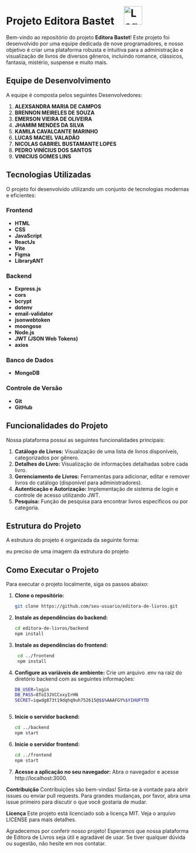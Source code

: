 # Projeto Editora Bastet              <img style=" width: 50px;  height:50px; margin-left: 20px;" src="https://s3-alpha-sig.figma.com/img/a87e/41f8/256846d6a9fd32e34b9eca4830f6d786?Expires=1717372800&Key-Pair-Id=APKAQ4GOSFWCVNEHN3O4&Signature=kzehCGAYflPX6uuFlM2Y3-BeeBgNMuSba45J7xkQkg9PefVuOpdYaj5Jup2p8Z3sFOR9W~1oIwnF7XTQ32wP4-52hI1cTWSrap6s9JY0rXuWUQ959KCZLH4yz81PedP6EC36fE6wT1dZQtzNsIYECNSNtFWkeCAlyNF1H9DnkjwE1epnyF04feKvgMWHeMVYnH1tw-yaIBLQgcGD4SDQsemVUFx9H9Z6a1p~dx56ERyvlObJx0x-fvdJH-UPB7W4210tYoiR~eB-7OBLGUzHQOuIOcVf0D7z-fu~gSMHN0d2W7IXfgLfpwqevSWvkwkTKRAsjhbNLlQ1hKmxHxQWYA__" alt="Logo da Editora">

Bem-vindo ao repositório do projeto **Editora Bastet**! Este projeto foi desenvolvido por uma equipe dedicada de nove programadores, e nosso objetivo é criar uma plataforma robusta e intuitiva para a administração e visualização de livros de diversos gêneros, incluindo romance, clássicos, fantasia, mistério, suspense e muito mais.

## Equipe de Desenvolvimento

A equipe é composta pelos seguintes Desenvolvedores:

1. **ALEXSANDRA MARIA DE CAMPOS**
2. **BRENNON MEIRELES DE SOUZA**
3. **EMERSON VIEIRA DE OLIVEIRA**
4. **JHAMIM MENDES DA SILVA**
5. **KAMILA CAVALCANTE MARINHO**
6. **LUCAS MACIEL VALADÃO**
7. **NICOLAS GABRIEL BUSTAMANTE LOPES**
8. **PEDRO VINÍCIUS DOS SANTOS**
9. **VINICIUS GOMES LINS**

## Tecnologias Utilizadas

O projeto foi desenvolvido utilizando um conjunto de tecnologias modernas e eficientes:

### Frontend
- **HTML**
- **CSS**
- **JavaScript**
- **ReactJs**
- **Vite**
- **Figma**
- **LibraryANT**
  

### Backend
- **Express.js**
- **cors**
- **bcrypt**
- **dotenv**
- **email-validator**
- **jsonwebtoken**
- **moongose**
- **Node.js**
- **JWT (JSON Web Tokens)**
- **axios**
  
  

### Banco de Dados
- **MongoDB**

### Controle de Versão
- **Git**
- **GitHub**

## Funcionalidades do Projeto

Nossa plataforma possui as seguintes funcionalidades principais:

1. **Catálogo de Livros:** Visualização de uma lista de livros disponíveis, categorizados por gênero.
2. **Detalhes do Livro:** Visualização de informações detalhadas sobre cada livro.
3. **Gerenciamento de Livros:** Ferramentas para adicionar, editar e remover livros do catálogo (disponível para administradores).
4. **Autenticação e Autorização:** Implementação de sistema de login e controle de acesso utilizando JWT.
5. **Pesquisa:** Função de pesquisa para encontrar livros específicos ou por categoria.

## Estrutura do Projeto

A estrutura do projeto é organizada da seguinte forma:

eu preciso de uma imagem da estrutura do projeto 
 
## Como Executar o Projeto

Para executar o projeto localmente, siga os passos abaixo:

1. **Clone o repositório:**

   ```bash
   git clone https://github.com/seu-usuario/editora-de-livros.git
2. **Instale as dependências do backend:**
   ```bash
   cd editora-de-livros/backend
   npm install


3. **Instale as dependências do frontend:**
   ```bash
    cd ../frontend
    npm install


4. **Configure as variáveis de ambiente:**
Crie um arquivo .env na raiz do diretório backend com as seguintes informações:

   ```bash
   DB_USER=login
   DB_PASS=8ToI3JVCCxxyIrHN
   SECRET=iqwdg873t19dqhq9uh752615@$$%AAAFGY%$YIHUFYTD


   
5. **Inicie o servidor backend:**

    ```bash
    cd ../backend
    npm start

    
6. **Inicie o servidor frontend:**

    ```bash
   cd ../frontend
   npm start


7. **Acesse a aplicação no seu navegador:**
Abra o navegador e acesse http://localhost:3000.

**Contribuição**
Contribuições são bem-vindas! Sinta-se à vontade para abrir issues ou enviar pull requests. Para grandes mudanças, por favor, abra uma issue primeiro para discutir o que você gostaria de mudar.

**Licença**
Este projeto está licenciado sob a licença MIT. Veja o arquivo LICENSE para mais detalhes.

Agradecemos por conferir nosso projeto! Esperamos que nossa plataforma de Editora de Livros seja útil e agradável de usar. Se tiver qualquer dúvida ou sugestão, não hesite em nos contatar.
